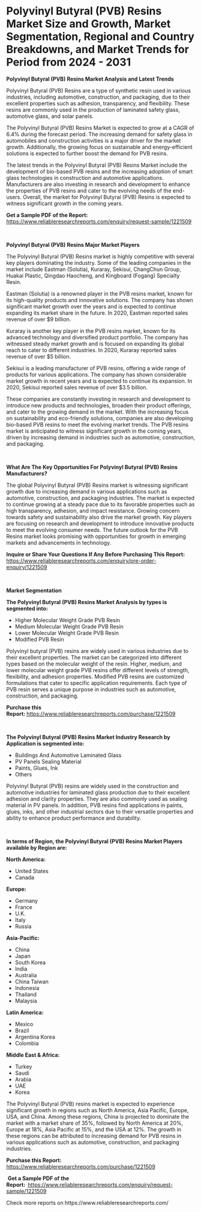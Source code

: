 <p><h1>Polyvinyl Butyral (PVB) Resins Market Size and Growth, Market Segmentation, Regional and Country Breakdowns, and Market Trends for Period from 2024 -  2031</h1></p><p><strong>Polyvinyl Butyral (PVB) Resins Market Analysis and Latest Trends</strong></p>
<p><p>Polyvinyl Butyral (PVB) Resins are a type of synthetic resin used in various industries, including automotive, construction, and packaging, due to their excellent properties such as adhesion, transparency, and flexibility. These resins are commonly used in the production of laminated safety glass, automotive glass, and solar panels.</p><p>The Polyvinyl Butyral (PVB) Resins Market is expected to grow at a CAGR of 6.4% during the forecast period. The increasing demand for safety glass in automobiles and construction activities is a major driver for the market growth. Additionally, the growing focus on sustainable and energy-efficient solutions is expected to further boost the demand for PVB resins.</p><p>The latest trends in the Polyvinyl Butyral (PVB) Resins Market include the development of bio-based PVB resins and the increasing adoption of smart glass technologies in construction and automotive applications. Manufacturers are also investing in research and development to enhance the properties of PVB resins and cater to the evolving needs of the end-users. Overall, the market for Polyvinyl Butyral (PVB) Resins is expected to witness significant growth in the coming years.</p></p>
<p><strong>Get a Sample PDF of the Report:&nbsp;</strong> <a href="https://www.reliableresearchreports.com/enquiry/request-sample/1221509">https://www.reliableresearchreports.com/enquiry/request-sample/1221509</a></p>
<p>&nbsp;</p>
<p><strong>Polyvinyl Butyral (PVB) Resins Major Market Players</strong></p>
<p><p>The Polyvinyl Butyral (PVB) Resins market is highly competitive with several key players dominating the industry. Some of the leading companies in the market include Eastman (Solutia), Kuraray, Sekisui, ChangChun Group, Huakai Plastic, Qingdao Haocheng, and Kingboard (Fogang) Specialty Resin.</p><p>Eastman (Solutia) is a renowned player in the PVB resins market, known for its high-quality products and innovative solutions. The company has shown significant market growth over the years and is expected to continue expanding its market share in the future. In 2020, Eastman reported sales revenue of over $9 billion.</p><p>Kuraray is another key player in the PVB resins market, known for its advanced technology and diversified product portfolio. The company has witnessed steady market growth and is focused on expanding its global reach to cater to different industries. In 2020, Kuraray reported sales revenue of over $5 billion.</p><p>Sekisui is a leading manufacturer of PVB resins, offering a wide range of products for various applications. The company has shown considerable market growth in recent years and is expected to continue its expansion. In 2020, Sekisui reported sales revenue of over $3.5 billion.</p><p>These companies are constantly investing in research and development to introduce new products and technologies, broaden their product offerings, and cater to the growing demand in the market. With the increasing focus on sustainability and eco-friendly solutions, companies are also developing bio-based PVB resins to meet the evolving market trends. The PVB resins market is anticipated to witness significant growth in the coming years, driven by increasing demand in industries such as automotive, construction, and packaging.</p></p>
<p>&nbsp;</p>
<p><strong>What Are The Key Opportunities For Polyvinyl Butyral (PVB) Resins Manufacturers?</strong></p>
<p><p>The global Polyvinyl Butyral (PVB) Resins market is witnessing significant growth due to increasing demand in various applications such as automotive, construction, and packaging industries. The market is expected to continue growing at a steady pace due to its favorable properties such as high transparency, adhesion, and impact resistance. Growing concern towards safety and sustainability also drive the market growth. Key players are focusing on research and development to introduce innovative products to meet the evolving consumer needs. The future outlook for the PVB Resins market looks promising with opportunities for growth in emerging markets and advancements in technology.</p></p>
<p><strong>Inquire or Share Your Questions If Any Before Purchasing This Report:</strong> <a href="https://www.reliableresearchreports.com/enquiry/pre-order-enquiry/1221509">https://www.reliableresearchreports.com/enquiry/pre-order-enquiry/1221509</a></p>
<p>&nbsp;</p>
<p><strong>Market Segmentation</strong></p>
<p><strong>The Polyvinyl Butyral (PVB) Resins Market Analysis by types is segmented into:</strong></p>
<p><ul><li>Higher Molecular Weight Grade PVB Resin</li><li>Medium Molecular Weight Grade PVB Resin</li><li>Lower Molecular Weight Grade PVB Resin</li><li>Modified PVB Resin</li></ul></p>
<p><p>Polyvinyl butyral (PVB) resins are widely used in various industries due to their excellent properties. The market can be categorized into different types based on the molecular weight of the resin. Higher, medium, and lower molecular weight grade PVB resins offer different levels of strength, flexibility, and adhesion properties. Modified PVB resins are customized formulations that cater to specific application requirements. Each type of PVB resin serves a unique purpose in industries such as automotive, construction, and packaging.</p></p>
<p><strong>Purchase this Report:&nbsp;</strong><a href="https://www.reliableresearchreports.com/purchase/1221509">https://www.reliableresearchreports.com/purchase/1221509</a></p>
<p>&nbsp;</p>
<p><strong>The Polyvinyl Butyral (PVB) Resins Market Industry Research by Application is segmented into:</strong></p>
<p><ul><li>Buildings And Automotive Laminated Glass</li><li>PV Panels Sealing Material</li><li>Paints, Glues, Ink</li><li>Others</li></ul></p>
<p><p>Polyvinyl Butyral (PVB) resins are widely used in the construction and automotive industries for laminated glass production due to their excellent adhesion and clarity properties. They are also commonly used as sealing material in PV panels. In addition, PVB resins find applications in paints, glues, inks, and other industrial sectors due to their versatile properties and ability to enhance product performance and durability.</p></p>
<p>&nbsp;</p>
<p><strong>In terms of Region, the Polyvinyl Butyral (PVB) Resins Market Players available by Region are:</strong></p>
<p>
    <p> <strong> North America: </strong>
        <ul>
            <li>United States</li>
            <li>Canada</li>
        </ul>
        </p> 
    <p> <strong> Europe: </strong>
        <ul>
            <li>Germany</li>
            <li>France</li>
            <li>U.K.</li>
            <li>Italy</li>
            <li>Russia</li>
        </ul>
        </p> 
    <p> <strong> Asia-Pacific: </strong>
        <ul>
            <li>China</li>
            <li>Japan</li>
            <li>South Korea</li>
            <li>India</li>
            <li>Australia</li>
            <li>China Taiwan</li>
            <li>Indonesia</li>
            <li>Thailand</li>
            <li>Malaysia</li>
        </ul>
        </p> 
    <p> <strong> Latin America: </strong>
        <ul>
            <li>Mexico</li>
            <li>Brazil</li>
            <li>Argentina Korea</li>
            <li>Colombia</li>
        </ul>
        </p> 
    <p> <strong> Middle East & Africa: </strong>
        <ul>
            <li>Turkey</li>
            <li>Saudi</li>
            <li>Arabia</li>
            <li>UAE</li>
            <li>Korea</li>
        </ul>
    </p>
    </p>
<p><p>The Polyvinyl Butyral (PVB) resins market is expected to experience significant growth in regions such as North America, Asia Pacific, Europe, USA, and China. Among these regions, China is projected to dominate the market with a market share of 35%, followed by North America at 20%, Europe at 18%, Asia Pacific at 15%, and the USA at 12%. The growth in these regions can be attributed to increasing demand for PVB resins in various applications such as automotive, construction, and packaging industries.</p></p>
<p><strong>Purchase this Report: </strong><a href="https://www.reliableresearchreports.com/purchase/1221509">https://www.reliableresearchreports.com/purchase/1221509</a></p>
<p>&nbsp;<strong>Get a Sample PDF of the Report:&nbsp;&nbsp;</strong><a href="https://www.reliableresearchreports.com/enquiry/request-sample/1221509">https://www.reliableresearchreports.com/enquiry/request-sample/1221509</a></p>
<p><strong></strong></p>
<p>Check more reports on https://www.reliableresearchreports.com/</p>